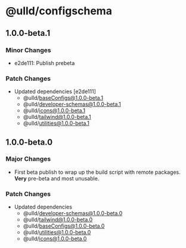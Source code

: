 # @ulld/configschema

## 1.0.0-beta.1

### Minor Changes

- e2de111: Publish prebeta

### Patch Changes

- Updated dependencies [e2de111]
  - @ulld/baseConfigs@1.0.0-beta.1
  - @ulld/developer-schemas@1.0.0-beta.1
  - @ulld/icons@1.0.0-beta.1
  - @ulld/tailwind@1.0.0-beta.1
  - @ulld/utilities@1.0.0-beta.1

## 1.0.0-beta.0

### Major Changes

- First beta publish to wrap up the build script with remote packages. **Very** pre-beta and most unusable.

### Patch Changes

- Updated dependencies
  - @ulld/developer-schemas@1.0.0-beta.0
  - @ulld/tailwind@1.0.0-beta.0
  - @ulld/baseConfigs@1.0.0-beta.0
  - @ulld/utilities@1.0.0-beta.0
  - @ulld/icons@1.0.0-beta.0
